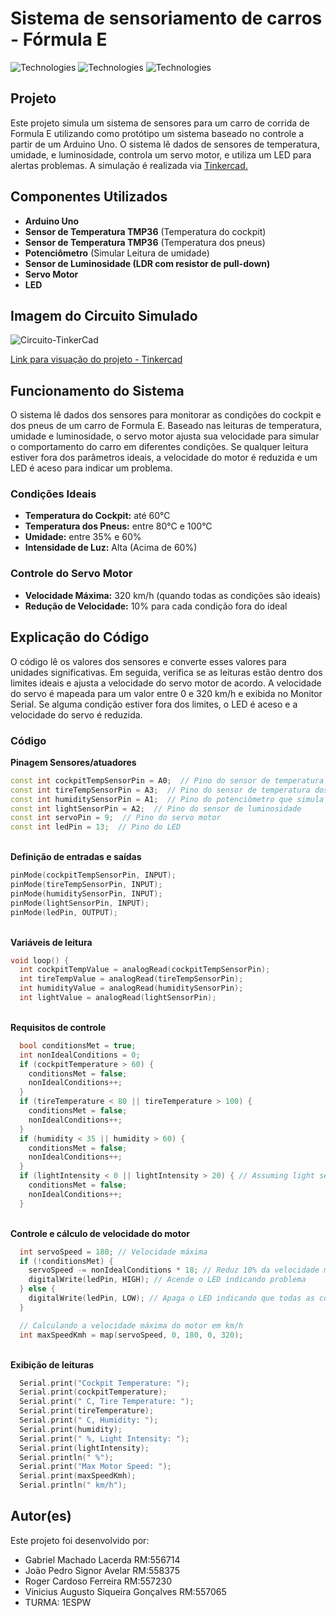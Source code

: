 # Sistema de sensoriamento de carros - Fórmula E

![Technologies](https://img.shields.io/badge/Arduino-Uno-blue) ![Technologies](https://img.shields.io/badge/Language-C++-brightgreen) ![Technologies](https://img.shields.io/badge/Simulator-Tinkercad-orange)

## Projeto

Este projeto simula um sistema de sensores para um carro de corrida de Formula E utilizando como protótipo um sistema baseado no controle a partir de um Arduino Uno. O sistema lê dados de sensores de temperatura, umidade, e luminosidade, controla um servo motor, e utiliza um LED para alertas problemas. A simulação é realizada via <a href="https://www.tinkercad.com/" target="_blank"> Tinkercad.</a>

## Componentes Utilizados

- **Arduino Uno**
- **Sensor de Temperatura TMP36** (Temperatura do cockpit)
- **Sensor de Temperatura TMP36** (Temperatura dos pneus)
- **Potenciômetro** (Simular Leitura de umidade)
- **Sensor de Luminosidade (LDR com resistor de pull-down)**
- **Servo Motor**
- **LED**

## Imagem do Circuito Simulado
![Circuito-TinkerCad](https://github.com/gabriel-lacerda918/FIAP-Challenge1-Sprint1-EDGE/assets/161903643/f2797ce9-ff4f-4ec7-820b-9f3cd0745288)

<a href="https://www.tinkercad.com/things/9xBMJEK323j-challenge1-sprint1-edge?sharecode=zMt9DEdOuqW8SeCp_UdwNkqQrzVewSrc2efRNhLq834" target="_blank">Link para visuação do projeto - Tinkercad</a>



## Funcionamento do Sistema

O sistema lê dados dos sensores para monitorar as condições do cockpit e dos pneus de um carro de Formula E. Baseado nas leituras de temperatura, umidade e luminosidade, o servo motor ajusta sua velocidade para simular o comportamento do carro em diferentes condições. Se qualquer leitura estiver fora dos parâmetros ideais, a velocidade do motor é reduzida e um LED é aceso para indicar um problema.

### Condições Ideais

- **Temperatura do Cockpit:** até 60°C
- **Temperatura dos Pneus:** entre 80°C e 100°C
- **Umidade:** entre 35% e 60%
- **Intensidade de Luz:** Alta (Acima de 60%)

### Controle do Servo Motor

- **Velocidade Máxima:** 320 km/h (quando todas as condições são ideais)
- **Redução de Velocidade:** 10% para cada condição fora do ideal

## Explicação do Código

O código lê os valores dos sensores e converte esses valores para unidades significativas. Em seguida, verifica se as leituras estão dentro dos limites ideais e ajusta a velocidade do servo motor de acordo. A velocidade do servo é mapeada para um valor entre 0 e 320 km/h e exibida no Monitor Serial. Se alguma condição estiver fora dos limites, o LED é aceso e a velocidade do servo é reduzida.

### Código
**Pinagem Sensores/atuadores**
```cpp
const int cockpitTempSensorPin = A0;  // Pino do sensor de temperatura do cockpit
const int tireTempSensorPin = A3;  // Pino do sensor de temperatura dos pneus
const int humiditySensorPin = A1;  // Pino do potenciômetro que simula o sensor de umidade
const int lightSensorPin = A2;  // Pino do sensor de luminosidade
const int servoPin = 9;  // Pino do servo motor
const int ledPin = 13;  // Pino do LED
```
<br> **Definição de entradas e saídas**
  ```cpp
  pinMode(cockpitTempSensorPin, INPUT);
  pinMode(tireTempSensorPin, INPUT);
  pinMode(humiditySensorPin, INPUT);
  pinMode(lightSensorPin, INPUT);
  pinMode(ledPin, OUTPUT);
```
  
<br> **Variáveis de leitura**
```cpp
void loop() {
  int cockpitTempValue = analogRead(cockpitTempSensorPin);
  int tireTempValue = analogRead(tireTempSensorPin);
  int humidityValue = analogRead(humiditySensorPin);
  int lightValue = analogRead(lightSensorPin);
``` 
  <br> **Requisitos de controle**
```cpp
  bool conditionsMet = true;
  int nonIdealConditions = 0;
  if (cockpitTemperature > 60) {
    conditionsMet = false;
    nonIdealConditions++;
  }
  if (tireTemperature < 80 || tireTemperature > 100) {
    conditionsMet = false;
    nonIdealConditions++;
  }
  if (humidity < 35 || humidity > 60) {
    conditionsMet = false;
    nonIdealConditions++;
  }
  if (lightIntensity < 0 || lightIntensity > 20) { // Assuming light sensor gives a percentage
    conditionsMet = false;
    nonIdealConditions++;
  }
```
<br> **Controle e cálculo de velocidade do motor**
```cpp
  int servoSpeed = 180; // Velocidade máxima
  if (!conditionsMet) {
    servoSpeed -= nonIdealConditions * 18; // Reduz 10% da velocidade máxima para cada condição não ideal (18 de 180 é 10%)
    digitalWrite(ledPin, HIGH); // Acende o LED indicando problema
  } else {
    digitalWrite(ledPin, LOW); // Apaga o LED indicando que todas as condições são ideais
  }

  // Calculando a velocidade máxima do motor em km/h
  int maxSpeedKmh = map(servoSpeed, 0, 180, 0, 320);
```
<br>**Exibição de leituras**
```cpp
  Serial.print("Cockpit Temperature: ");
  Serial.print(cockpitTemperature);
  Serial.print(" C, Tire Temperature: ");
  Serial.print(tireTemperature);
  Serial.print(" C, Humidity: ");
  Serial.print(humidity);
  Serial.print(" %, Light Intensity: ");
  Serial.print(lightIntensity);
  Serial.println(" %");
  Serial.print("Max Motor Speed: ");
  Serial.print(maxSpeedKmh);
  Serial.println(" km/h");
  ```

## Autor(es)

Este projeto foi desenvolvido por:
- Gabriel Machado Lacerda                RM:556714  
- João Pedro Signor Avelar               RM:558375
- Roger Cardoso Ferreira                 RM:557230
- Vinicius Augusto Siqueira Gonçalves    RM:557065
- TURMA: 1ESPW
